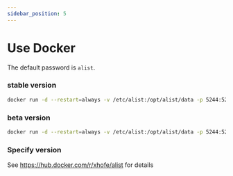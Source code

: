 ```yaml
---
sidebar_position: 5
---
```


# Use Docker

The default password is `alist`.

### stable version
```bash
docker run -d --restart=always -v /etc/alist:/opt/alist/data -p 5244:5244 --name="alist" xhofe/alist:latest
```

### beta version
```bash
docker run -d --restart=always -v /etc/alist:/opt/alist/data -p 5244:5244 --name="alist" xhofe/alist:v2
```

### Specify version
See https://hub.docker.com/r/xhofe/alist for details